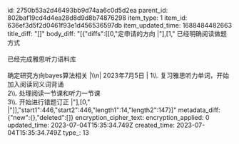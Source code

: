 id: 2750b53a2d46493bb9d74aa6c0d5d2ea
parent_id: 802baf19cd4d4ea28d8d9d8b74876298
item_type: 1
item_id: 636ef3d5f2d0461f93e1d456536597db
item_updated_time: 1688484482663
title_diff: "[]"
body_diff: "[{\"diffs\":[[0,\"定申请的方向 |\"],[1,\" 已经明确阅读做题方式<br><br>已经完成雅思听力语料库<br><br>确定研究方向bayes算法相关 |\\\n| 2023年7月5日 | 1\\\\. 复习雅思听力单词，开始加入阅读同义词背诵<br>2\\\\. 处理阅读一节课和听力一节课<br>3\\\\. 开始进行错题订正 |\"],[0,\"     |\"]],\"start1\":446,\"start2\":446,\"length1\":14,\"length2\":147}]"
metadata_diff: {"new":{},"deleted":[]}
encryption_cipher_text: 
encryption_applied: 0
updated_time: 2023-07-04T15:35:34.749Z
created_time: 2023-07-04T15:35:34.749Z
type_: 13